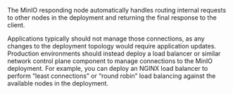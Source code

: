 The MinIO responding node automatically handles routing internal requests to other nodes in the deployment and returning the final response to the client.

Applications typically should not manage those connections, as any changes to the deployment topology would require application updates. Production environments should instead deploy a load balancer or similar network control plane component to manage connections to the MinIO deployment. For example, you can deploy an NGINX load balancer to perform “least connections” or “round robin” load balancing against the available nodes in the deployment.